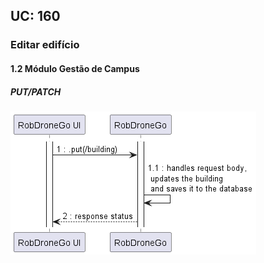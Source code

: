 ## **UC: 160**

### Editar edifício

#### 1.2        Módulo Gestão de Campus
##### PUT/PATCH

![UC SSD: 160](UC160.png)